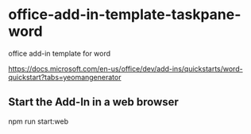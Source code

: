 # office-add-in-template-taskpane-word
office add-in template for word

https://docs.microsoft.com/en-us/office/dev/add-ins/quickstarts/word-quickstart?tabs=yeomangenerator

## Start the Add-In in a web browser

npm run start:web
